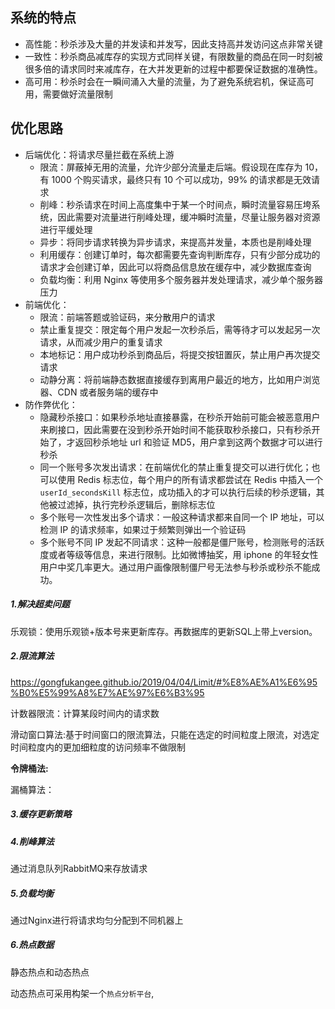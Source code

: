 系统的特点
----------

*   高性能：秒杀涉及大量的并发读和并发写，因此支持高并发访问这点非常关键
*   一致性：秒杀商品减库存的实现方式同样关键，有限数量的商品在同一时刻被很多倍的请求同时来减库存，在大并发更新的过程中都要保证数据的准确性。
*   高可用：秒杀时会在一瞬间涌入大量的流量，为了避免系统宕机，保证高可用，需要做好流量限制

优化思路
--------

*   后端优化：将请求尽量拦截在系统上游
    *   限流：屏蔽掉无用的流量，允许少部分流量走后端。假设现在库存为 10，有 1000 个购买请求，最终只有 10 个可以成功，99% 的请求都是无效请求
    *   削峰：秒杀请求在时间上高度集中于某一个时间点，瞬时流量容易压垮系统，因此需要对流量进行削峰处理，缓冲瞬时流量，尽量让服务器对资源进行平缓处理
    *   异步：将同步请求转换为异步请求，来提高并发量，本质也是削峰处理
    *   利用缓存：创建订单时，每次都需要先查询判断库存，只有少部分成功的请求才会创建订单，因此可以将商品信息放在缓存中，减少数据库查询
    *   负载均衡：利用 Nginx 等使用多个服务器并发处理请求，减少单个服务器压力
*   前端优化：
    *   限流：前端答题或验证码，来分散用户的请求
    *   禁止重复提交：限定每个用户发起一次秒杀后，需等待才可以发起另一次请求，从而减少用户的重复请求
    *   本地标记：用户成功秒杀到商品后，将提交按钮置灰，禁止用户再次提交请求
    *   动静分离：将前端静态数据直接缓存到离用户最近的地方，比如用户浏览器、CDN 或者服务端的缓存中
*   防作弊优化：
    *   隐藏秒杀接口：如果秒杀地址直接暴露，在秒杀开始前可能会被恶意用户来刷接口，因此需要在没到秒杀开始时间不能获取秒杀接口，只有秒杀开始了，才返回秒杀地址 url 和验证 MD5，用户拿到这两个数据才可以进行秒杀
    *   同一个账号多次发出请求：在前端优化的禁止重复提交可以进行优化；也可以使用 Redis 标志位，每个用户的所有请求都尝试在 Redis 中插入一个 `userId_secondsKill` 标志位，成功插入的才可以执行后续的秒杀逻辑，其他被过滤掉，执行完秒杀逻辑后，删除标志位
    *   多个账号一次性发出多个请求：一般这种请求都来自同一个 IP 地址，可以检测 IP 的请求频率，如果过于频繁则弹出一个验证码
    *   多个账号不同 IP 发起不同请求：这种一般都是僵尸账号，检测账号的活跃度或者等级等信息，来进行限制。比如微博抽奖，用 iphone 的年轻女性用户中奖几率更大。通过用户画像限制僵尸号无法参与秒杀或秒杀不能成功。

##### 1.解决超卖问题

乐观锁：使用乐观锁+版本号来更新库存。再数据库的更新SQL上带上version。



##### 2.限流算法

https://gongfukangee.github.io/2019/04/04/Limit/#%E8%AE%A1%E6%95%B0%E5%99%A8%E7%AE%97%E6%B3%95

计数器限流：计算某段时间内的请求数

滑动窗口算法:基于时间窗口的限流算法，只能在选定的时间粒度上限流，对选定时间粒度内的更加细粒度的访问频率不做限制

**令牌桶法:**

漏桶算法：

##### 3.缓存更新策略



##### 4.削峰算法

通过消息队列RabbitMQ来存放请求

##### 5.负载均衡

通过Nginx进行将请求均匀分配到不同机器上

##### 6.热点数据

静态热点和动态热点

动态热点可采用构架一个`热点分析平台`,